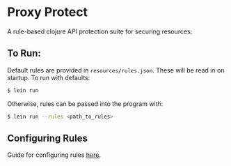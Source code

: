 # Proxy Protect

A rule-based clojure API protection suite for securing resources.

## To Run:
Default rules are provided in `resources/rules.json`. These will be read in on
startup. To run with defaults:

```bash
$ lein run
```

Otherwise, rules can be passed into the program with:
```bash
$ lein run --rules <path_to_rules>
```

## Configuring Rules
Guide for configuring rules [here](doc/Rules.md).


